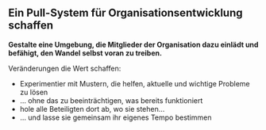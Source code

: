 ## Ein Pull-System für Organisationsentwicklung schaffen

**Gestalte eine Umgebung, die Mitglieder der Organisation dazu einlädt und befähigt, den Wandel selbst voran zu treiben.**

Veränderungen die Wert schaffen:

- Experimentier mit Mustern, die helfen, aktuelle und wichtige Probleme zu lösen
- … ohne das zu beeinträchtigen, was bereits funktioniert
- hole alle Beteiligten dort ab, wo sie stehen…
- … und lasse sie gemeinsam ihr eigenes Tempo bestimmen